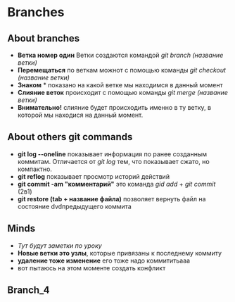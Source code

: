 # Branches

## About branches
*  __Ветка номер один__ 
Ветки создаются командой *git branch (название ветки)*
* __Перемещаться__ по веткам можнот с помощью команды *git checkout (название ветки)* 
* __Знаком__ * показано на какой ветке мы находимся в данный момент
* __Слияние веток__ происходит с помощью команды *git merge (название ветки)*
* __Внимательно!__ слияние будет происходить именно в ту ветку, в которой мы находися на данный момент.

## About others git commands
+  __git log --oneline__ показывает информация по ранее созданным коммитам. Отличается от *git log* тем, что показывает сжато, но компактно.
+ __git reflog__ показывает просмотр историй действий
+ __git commit -am "комментарий"__ это команда *gid add* + *git commit* (2в1)
+ __git restore (tab + название файла)__ позволяет вернуть файл на состояние dvdпредыдущего коммита
## Minds
+ _Тут будут заметки по уроку_
+ __Новые ветки это узлы__, которые привязаны к последнему коммиту
+ __удаление тоже изменение__ его тоже надо коммититьааа
+ вот пытаюсь на этом моменте создать конфликт

## Branch_4